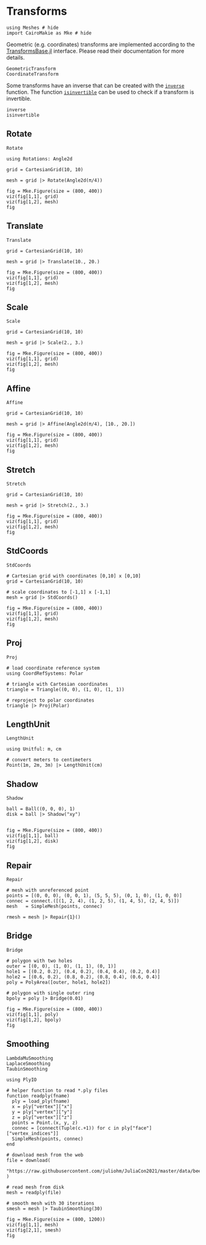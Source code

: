 # Transforms

```@example transforms
using Meshes # hide
import CairoMakie as Mke # hide
```

Geometric (e.g. coordinates) transforms are implemented according to the
[TransformsBase.jl](https://github.com/JuliaML/TransformsBase.jl) interface.
Please read their documentation for more details.

```@docs
GeometricTransform
CoordinateTransform
```

Some transforms have an inverse that can be created with the [`inverse`](@ref) function.
The function [`isinvertible`](@ref) can be used to check if a transform is invertible.

```@docs
inverse
isinvertible
```

## Rotate

```@docs
Rotate
```

```@example transforms
using Rotations: Angle2d

grid = CartesianGrid(10, 10)

mesh = grid |> Rotate(Angle2d(π/4))

fig = Mke.Figure(size = (800, 400))
viz(fig[1,1], grid)
viz(fig[1,2], mesh)
fig
```

## Translate

```@docs
Translate
```

```@example transforms
grid = CartesianGrid(10, 10)

mesh = grid |> Translate(10., 20.)

fig = Mke.Figure(size = (800, 400))
viz(fig[1,1], grid)
viz(fig[1,2], mesh)
fig
```

## Scale

```@docs
Scale
```

```@example transforms
grid = CartesianGrid(10, 10)

mesh = grid |> Scale(2., 3.)

fig = Mke.Figure(size = (800, 400))
viz(fig[1,1], grid)
viz(fig[1,2], mesh)
fig
```

## Affine

```@docs
Affine
```

```@example transforms
grid = CartesianGrid(10, 10)

mesh = grid |> Affine(Angle2d(π/4), [10., 20.])

fig = Mke.Figure(size = (800, 400))
viz(fig[1,1], grid)
viz(fig[1,2], mesh)
fig
```

## Stretch

```@docs
Stretch
```

```@example transforms
grid = CartesianGrid(10, 10)

mesh = grid |> Stretch(2., 3.)

fig = Mke.Figure(size = (800, 400))
viz(fig[1,1], grid)
viz(fig[1,2], mesh)
fig
```

## StdCoords

```@docs
StdCoords
```

```@example transforms
# Cartesian grid with coordinates [0,10] x [0,10]
grid = CartesianGrid(10, 10)

# scale coordinates to [-1,1] x [-1,1]
mesh = grid |> StdCoords()

fig = Mke.Figure(size = (800, 400))
viz(fig[1,1], grid)
viz(fig[1,2], mesh)
fig
```

## Proj

```@docs
Proj
```

```@example transforms
# load coordinate reference system
using CoordRefSystems: Polar

# triangle with Cartesian coordinates
triangle = Triangle((0, 0), (1, 0), (1, 1))

# reproject to polar coordinates
triangle |> Proj(Polar)
```

## LengthUnit

```@docs
LengthUnit
```

```@example transforms
using Unitful: m, cm

# convert meters to centimeters
Point(1m, 2m, 3m) |> LengthUnit(cm)
```

## Shadow

```@docs
Shadow
```

```@example transforms
ball = Ball((0, 0, 0), 1)
disk = ball |> Shadow("xy")


fig = Mke.Figure(size = (800, 400))
viz(fig[1,1], ball)
viz(fig[1,2], disk)
fig
```

## Repair

```@docs
Repair
```

```@example transforms
# mesh with unreferenced point
points = [(0, 0, 0), (0, 0, 1), (5, 5, 5), (0, 1, 0), (1, 0, 0)]
connec = connect.([(1, 2, 4), (1, 2, 5), (1, 4, 5), (2, 4, 5)])
mesh   = SimpleMesh(points, connec)

rmesh = mesh |> Repair{1}()
```

## Bridge

```@docs
Bridge
```

```@example transforms
# polygon with two holes
outer = [(0, 0), (1, 0), (1, 1), (0, 1)]
hole1 = [(0.2, 0.2), (0.4, 0.2), (0.4, 0.4), (0.2, 0.4)]
hole2 = [(0.6, 0.2), (0.8, 0.2), (0.8, 0.4), (0.6, 0.4)]
poly = PolyArea([outer, hole1, hole2])

# polygon with single outer ring
bpoly = poly |> Bridge(0.01)

fig = Mke.Figure(size = (800, 400))
viz(fig[1,1], poly)
viz(fig[1,2], bpoly)
fig
```

## Smoothing

```@docs
LambdaMuSmoothing
LaplaceSmoothing
TaubinSmoothing
```

```@example transforms
using PlyIO

# helper function to read *.ply files
function readply(fname)
  ply = load_ply(fname)
  x = ply["vertex"]["x"]
  y = ply["vertex"]["y"]
  z = ply["vertex"]["z"]
  points = Point.(x, y, z)
  connec = [connect(Tuple(c.+1)) for c in ply["face"]["vertex_indices"]]
  SimpleMesh(points, connec)
end

# download mesh from the web
file = download(
  "https://raw.githubusercontent.com/juliohm/JuliaCon2021/master/data/beethoven.ply"
)

# read mesh from disk
mesh = readply(file)

# smooth mesh with 30 iterations
smesh = mesh |> TaubinSmoothing(30)

fig = Mke.Figure(size = (800, 1200))
viz(fig[1,1], mesh)
viz(fig[2,1], smesh)
fig
```
